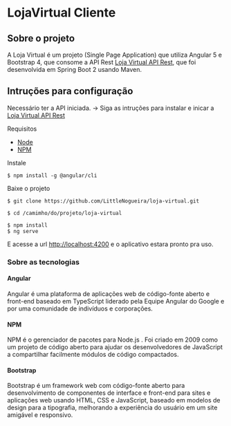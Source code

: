 # LojaVirtual Cliente

## Sobre o projeto

A Loja Virtual é um projeto (Single Page Application) que utiliza Angular 5 e Bootstrap 4, que consome a API Rest <a href="https://github.com/LittleNogueira/loja-virtual-core" target="_blank" >Loja Virtual API Rest</a>, que foi desenvolvida em Spring Boot 2 usando Maven.

## Intruções para configuração

Necessário ter a API iniciada. -> Siga as intruções para instalar e inicar a <a href="https://github.com/LittleNogueira/loja-virtual-core" target="_blank" >Loja Virtual API Rest</a>


Requisitos

- <a href="https://nodejs.org/en/" target="_blank" >Node<a/>
- <a href="https://www.npmjs.com/get-npm" target="_blank" >NPM</a>

Instale 

```
$ npm install -g @angular/cli
```


Baixe o projeto
```
$ git clone https://github.com/LittleNogueira/loja-virtual.git
```
```
$ cd /camimho/do/projeto/loja-virtual
```
```
$ npm install
$ ng serve
```

E acesse a url <a href="http://localhost:4200" target="_blank">http://localhost:4200</a> e o aplicativo estara pronto pra uso.

### Sobre as tecnologias

#### Angular

Angular é uma plataforma de aplicações web de código-fonte aberto e front-end baseado em TypeScript liderado pela Equipe Angular do Google e por uma comunidade de indivíduos e corporações.

#### NPM

NPM é o gerenciador de pacotes para Node.js . Foi criado em 2009 como um projeto de código aberto para ajudar os desenvolvedores de JavaScript a compartilhar facilmente módulos de código compactados.

#### Bootstrap

Bootstrap é um framework web com código-fonte aberto para desenvolvimento de componentes de interface e front-end para sites e aplicações web usando HTML, CSS e JavaScript, baseado em modelos de design para a tipografia, melhorando a experiência do usuário em um site amigável e responsivo.
